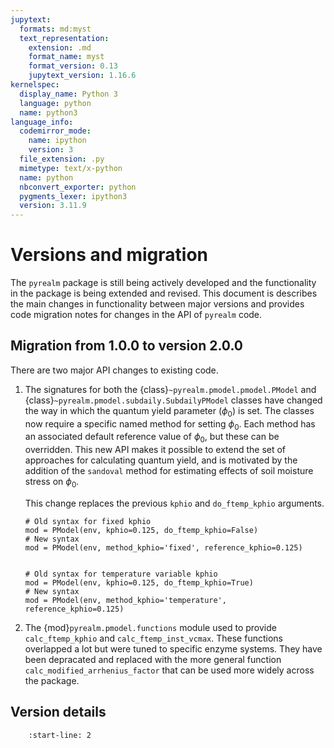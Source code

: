 ```yaml
---
jupytext:
  formats: md:myst
  text_representation:
    extension: .md
    format_name: myst
    format_version: 0.13
    jupytext_version: 1.16.6
kernelspec:
  display_name: Python 3
  language: python
  name: python3
language_info:
  codemirror_mode:
    name: ipython
    version: 3
  file_extension: .py
  mimetype: text/x-python
  name: python
  nbconvert_exporter: python
  pygments_lexer: ipython3
  version: 3.11.9
---
```


# Versions and migration

The `pyrealm` package is still being actively developed and the functionality in the
package is being extended and revised. This document is describes the main changes in
functionality between major versions and provides code migration notes for changes in
the API of `pyrealm` code.

## Migration from 1.0.0 to version 2.0.0

There are two major API changes to existing code.

1. The signatures for both the {class}`~pyrealm.pmodel.pmodel.PModel` and
   {class}`~pyrealm.pmodel.subdaily.SubdailyPModel` classes have changed the way in
   which the quantum yield parameter ($\phi_0$) is set. The classes now require a
   specific named method for setting $\phi_0$. Each method has an associated default
   reference value of $\phi_0$, but these can be overridden. This new API makes it
   possible to extend the set of approaches for calculating quantum yield, and is
   motivated by the addition of the `sandoval` method for estimating effects of soil
   moisture stress on $\phi_0$.

    This change replaces the previous `kphio` and `do_ftemp_kphio` arguments.

    ```{code-block} ipython
    # Old syntax for fixed kphio
    mod = PModel(env, kphio=0.125, do_ftemp_kphio=False)
    # New syntax
    mod = PModel(env, method_kphio='fixed', reference_kphio=0.125)


    # Old syntax for temperature variable kphio
    mod = PModel(env, kphio=0.125, do_ftemp_kphio=True)
    # New syntax
    mod = PModel(env, method_kphio='temperature', reference_kphio=0.125)
    ```

1. The {mod}`pyrealm.pmodel.functions` module used to provide `calc_ftemp_kphio` and
   `calc_ftemp_inst_vcmax`. These functions overlapped a lot but were tuned to specific
   enzyme systems. They have been depracated and replaced with the more general function
   `calc_modified_arrhenius_factor` that can be used more widely across the package.

## Version details

```{include} ../../../CHANGES.md
    :start-line: 2
```
